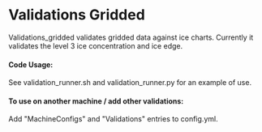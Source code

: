 # Validations Gridded

Validations_gridded validates gridded data against ice charts. Currently it validates
the level 3 ice concentration and ice edge.
       
#### Code Usage: 

See validation_runner.sh and validation_runner.py for an example of use.


#### To use on another machine / add other validations:

Add "MachineConfigs" and "Validations" entries to config.yml. 
